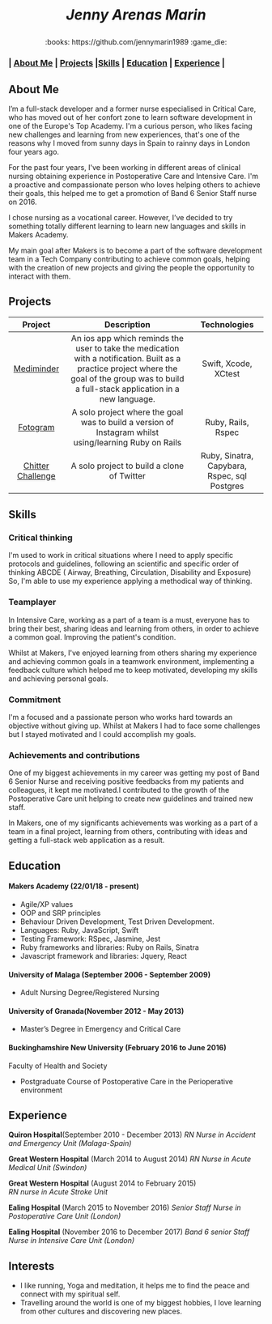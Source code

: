
# <p align="center">  *Jenny Arenas Marin*  </p>
<p align="center">:books: https://github.com/jennymarin1989 :game_die:



### | [About Me](#about-Me) | [Projects](#projects) |[Skills](#skills) | [Education](#education) | [Experience](#experience) |



## About Me


I’m a full-stack developer and a former nurse especialised in Critical Care, who has moved out of her confort zone to learn software development in one of the Europe's Top Academy. I'm a curious person, who likes facing new challenges and learning from new experiences, that's one of the reasons why I moved from sunny days in Spain to rainny days in London four years ago.

For the past four years, I've been working in different areas of clinical nursing obtaining  experience in Postoperative Care and Intensive Care. I'm a proactive and compassionate person who loves helping others to achieve their goals, this helped me to get a promotion of Band 6 Senior Staff nurse on 2016.

I chose nursing as a vocational career. However, I’ve decided to try something totally different learning to learn new languages and skills in Makers Academy. 

My main goal after Makers is to become a part of  the software development team in a Tech Company contributing to achieve common goals, helping with the creation of new projects and giving the people the opportunity to interact with them.


## Projects


|  Project  |      Description    |  Technologies |
| :---------: | :-----------------: | :-----------: |
|  [Mediminder](https://github.com/jennymarin1989/mediminder.git) | An ios app which reminds the user to take the medication with a notification. Built as a practice project where the goal of the group was to build a full-stack application in a new language.  | Swift, Xcode, XCtest |
|   [Fotogram](https://github.com/jennymarin1989/instagram-challenge.git)  | A solo project where the goal was to build a version of Instagram whilst using/learning Ruby on Rails | Ruby, Rails, Rspec|
| [Chitter Challenge](https://github.com/jennymarin1989/chitter-challenge.git) | A solo project to build a clone of Twitter | Ruby, Sinatra, Capybara, Rspec, sql Postgres |


## Skills


### Critical thinking

I'm used to work in critical situations where I need to apply specific protocols and guidelines, following an scientific and specific order of thinking  ABCDE ( Airway, Breathing, Circulation, Disability and Exposure) So, I'm able to use my experience  applying a methodical way of thinking. 


### Teamplayer

In Intensive Care, working as a part of a team is a must, everyone has to bring their best, sharing ideas and learning from others, in order to achieve a common goal. Improving the patient's condition.

Whilst at Makers, I've enjoyed learning from others sharing my experience and achieving common goals in a teamwork environment, implementing a feedback culture which helped me to keep motivated, developing my skills and achieving personal goals.


### Commitment

I'm a focused and a passionate person who works hard towards an objective without giving up.
Whilst at Makers I had to face some challenges but I stayed motivated and I could accomplish my goals.


### Achievements and contributions

One of my biggest achievements in my career was getting my post of Band 6 Senior Nurse and receiving positive feedbacks from my patients and colleagues, it kept me motivated.I contributed to the growth of the Postoperative Care unit helping to create new guidelines and trained new staff.

In Makers, one of my significants achievements was  working as a part of a team in a final project, learning from others, contributing with ideas and getting a full-stack web application as a result.



## Education


#### Makers Academy (22/01/18 - present)

- Agile/XP values
- OOP and SRP principles
- Behaviour Driven Development, Test Driven Development.
- Languages: Ruby, JavaScript, Swift
- Testing Framework: RSpec, Jasmine, Jest
- Ruby frameworks and libraries: Ruby on Rails, Sinatra
- Javascript framework and libraries: Jquery, React


#### University of Malaga (September 2006 - September 2009)
- Adult Nursing Degree/Registered Nursing

#### University of Granada(November 2012 - May 2013)
- Master’s Degree in Emergency and Critical Care

#### Buckinghamshire New University (February 2016 to June 2016)
Faculty of Health and Society
- Postgraduate Course of Postoperative Care in the Perioperative environment	


## Experience


**Quiron Hospital**(September 2010 - December 2013)
*RN Nurse in Accident and Emergency Unit (Malaga-Spain)*

**Great Western Hospital** (March 2014 to August 2014)
*RN Nurse in Acute Medical Unit (Swindon)*

**Great Western Hospital** (August 2014 to February 2015)   
*RN nurse in Acute Stroke Unit*  

**Ealing Hospital** (March 2015 to November 2016)
*Senior Staff Nurse in Postoperative Care Unit (London)*

**Ealing Hospital** (November 2016 to December 2017)
*Band 6 senior Staff Nurse in Intensive Care Unit (London)*


## Interests

- I like running, Yoga and meditation, it helps me to find the peace and connect with my spiritual self.
- Travelling around the world is one of my biggest hobbies, I love learning from other cultures and discovering new places.





